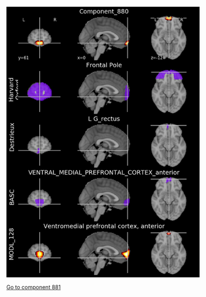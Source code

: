 


![880](preliminary/880.jpg "Component 880")

[Go to component 881](https://parietal-inria.github.io/MODL_atlas/1024/881 "Component 881")